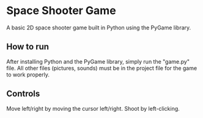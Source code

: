 # Space Shooter Game
A basic 2D space shooter game built in Python using the PyGame library.
## How to run
After installing Python and the PyGame library, simply run the "game.py" file. All other files (pictures, sounds) must be in the project file for the game to work properly.
## Controls
Move left/right by moving the cursor left/right. Shoot by left-clicking.
